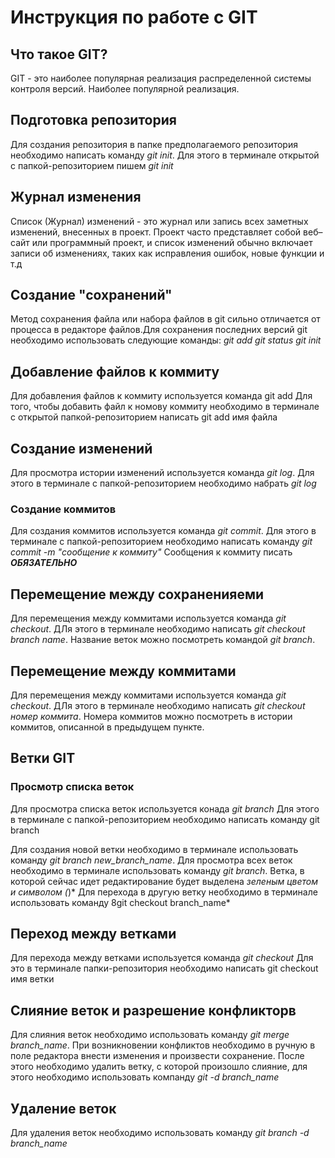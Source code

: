 # Инструкция по работе с GIT
## Что такое GIT?
GIT - это наиболее популярная реализация распределенной системы контроля версий.
Наиболее популярной реализация.
## Подготовка репозитория
Для создания репозитория в папке предполагаемого репозитория необходимо написать команду *git init*.
Для этого в терминале открытой с папкой-репозиторием пишем *git init*
## Журнал изменения
Список (Журнал) изменений - это журнал или запись всех заметных изменений, внесенных в проект. Проект часто представляет собой веб–сайт или программный проект, и список изменений обычно включает записи об изменениях, таких как исправления ошибок, новые функции и т.д
## Создание "сохранений"
Метод сохранения файла или набора файлов в git сильно отличается от процесса в редакторе файлов.Для сохранения последних версий git необходимо использовать следующие команды:
*git add*
*git status*
*git init*
## Добавление файлов к коммиту
Для добавления файлов к коммиту используется команда git add
Для того, чтобы добавить файл к номову коммиту необходимо в терминале с открытой папкой-репозиторием написать git add имя файла 
## Создание изменений
Для просмотра истории изменений используется команда *git log*.
Для этого в терминале с папкой-репозиторием необходимо набрать *git log*
### Создание коммитов 
Для создания коммитов используется команда *git commit*.
Для этого  в терминале с папкой-репозиторием необходимо написать команду *git commit -m "сообщение к коммиту"*
Сообщения к коммиту писать ***ОБЯЗАТЕЛЬНО***
## Перемещение между сохраненияеми 
Для перемещения между коммитами используется команда *git checkout*.
ДЛя этого в терминале необходимо написать *git checkout branch name*.
Название веток можно посмотреть командой *git branch*.
## Перемещение между коммитами
Для перемещения между коммитами используется команда *git checkout*.
ДЛя этого в терминале необходимо написать *git checkout номер коммита*.
Номера коммитов можно посмотреть в истории коммитов, описанной в предыдущем пункте.
## Ветки GIT

### Просмотр списка веток
Для просмотра списка веток используется конада *git branch*
Для этого в терминале с папкой-репозиторием необходимо написать команду git branch

Для создания новой ветки необходимо в терминале использовать команду *git branch new_branch_name*.
Для просмотра всех веток необходимо в терминале использовать команду *git branch*. Ветка, в которой сейчас идет редактирование будет выделена *зеленым цветом и символом (*)*
Для перехода в другую ветку необходимо в терминале использовать команду 8git checkout branch_name*

## Переход между ветками
Для перехода между ветками используется команда *git checkout*
Для это в терминале папки-репозитория необходимо написать git checkout имя ветки
## Слияние веток и разрешение конфликторв
Для слияния веток необходимо использовать команду *git merge branch_name*.
При возникновении конфликтов необходимо в ручную в поле редактора внести изменения и произвести сохранение. После этого необходимо удалить ветку, с которой произошло слияние, для этого необходимо использовать компанду *git -d branch_name*
## Удаление веток
Для удаления веток необходимо использовать команду *git branch -d branch_name*
